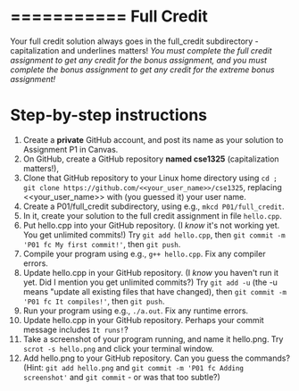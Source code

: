 ===========
Full Credit
===========

Your full credit solution always goes in the full_credit subdirectory - capitalization and underlines matters! *You must complete the full credit assignment to get any credit for the bonus assignment, and you must complete the bonus assignment to get any credit for the extreme bonus assignment!*

Step-by-step instructions
=========================

1. Create a **private** GitHub account, and post its name as your solution to Assignment P1 in Canvas. 
2. On GitHub, create a GitHub repository **named cse1325** (capitalization matters!),
3. Clone that GitHub repository to your Linux home directory using ``cd ; git clone https://github.com/<<your_user_name>>/cse1325``, replacing <<your_user_name>> with (you guessed it) your user name.
4. Create a P01/full_credit subdirectory, using e.g., ``mkcd P01/full_credit``.
5. In it, create your solution to the full credit assignment in file ``hello.cpp``.
6. Put hello.cpp into your GitHub repository. (I *know* it's not working yet. You get unlimited commits!) Try ``git add hello.cpp``, then ``git commit -m 'P01 fc My first commit!'``, then ``git push``.
7. Compile your program using e.g., ``g++ hello.cpp``. Fix any compiler errors.
8. Update hello.cpp in your GitHub repository. (I *know* you haven't run it yet. Did I mention you get unlimited commits?) Try ``git add -u`` (the -u means "update all existing files that have changed), then ``git commit -m 'P01 fc It compiles!'``, then ``git push``.
9. Run your program using e.g., ``./a.out``. Fix any runtime errors.
10. Update hello.cpp in your GitHub repository. Perhaps your commit message includes ``It runs!``?
11. Take a screenshot of your program running, and name it hello.png. Try ``scrot -s hello.png`` and click your terminal window.
12. Add hello.png to your GitHub repository. Can you guess the commands?  (Hint: ``git add hello.png`` and ``git commit -m 'P01 fc Adding screenshot'`` and ``git commit`` - or was that too subtle?)

